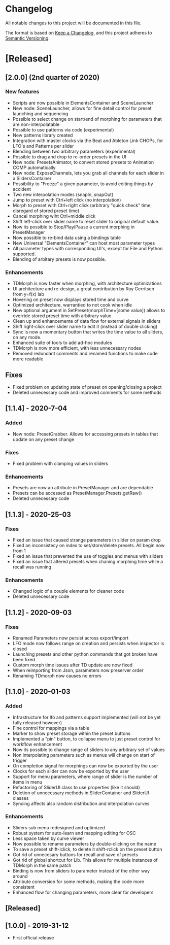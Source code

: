 # Changelog
All notable changes to this project will be documented in this file.

The format is based on [Keep a Changelog](https://keepachangelog.com/en/1.0.0/),
and this project adheres to [Semantic Versioning](https://semver.org/spec/v2.0.0.html).

# [Released]

## [2.0.0] (2nd quarter of 2020)

### New features
- Scripts are now possible in ElementsContainer and SceneLauncher
- New node: SceneLauncher, allows for fine detail control for preset launching and sequencing
- Possible to select change on start/end of morphing for parameters that are non-interpolatable
- Possible to use patterns via code (experimental)
- New patterns library created
- Integration with master clocks via the Beat and Ableton Link CHOPs, for LFO's and Patterns per slider
- Blending between two arbitrary parameters (experimental)
- Possible to drag and drop to re-order presets in the UI
- New node: PresetsAnimator, to convert stored presets to Animation COMP automatically
- New node: ExposeChannels, lets you grab all channels for each slider in a SlidersContainer
- Possibility to "Freeze" a given parameter, to avoid editing things by accident
- Two new interpolation modes (snapIn, snapOut)
- Jump to preset with Ctrl+left click (no interpolation)
- Morph to preset with Ctrl+right click (arbitrary "quick check" time, disregard of stored preset time)
- Cancel morphing wiht Ctrl+middle click
- Shift left-click over slider name to reset slider to original default value. 
- Now its possible to Stop/Play/Pause a current morphing in PresetManager
- Now possible to re-bind data using a bindings table
- New Universal "ElementsContainer" can host most parameter types
- All parameter types with corresponding UI's, except for File and Python supported.
- Blending of arbitary presets is now possible.

### Enhancements
- TDMorph is now faster when morphing, with architecture optimizations
- UI architecture and re-design, a great contribution by Roy Gerritsen from y=f(x) lab
- Hovering on preset now displays stored time and curve
- Optimized architecture, warrantied to not cook when idle
- New optional argument in SetPreset(morphTime=[some value]) allows to override stored preset time with arbitrary value
- Clean up and enhancemente of data flow for external signals in sliders
- Shift right-click over slider name to edit it (instead of double clicking)
- Sync is now a momentary button that writes the time value to all sliders, on any mode.
- Enhanced suite of tools to add ad-hoc modules
- TDMorph is now more efficient, with less unnecessary nodes
- Removed redundant comments and renamed functions to make code more readable

## Fixes
- Fixed problem on updating state of preset on opening/closing a project
- Deleted unnecessary code and improved comments for some methods

## [1.1.4] - 2020-7-04

### Added
- New node: PresetGrabber. Allows for accessing presets in tables that update on any preset change
  
### Fixes
- Fixed problem with clamping values in sliders

### Enhancements
- Presets are now an attribute in PresetManager and are dependable
- Presets can be accessed as PresetManager.Presets.getRaw()
- Deleted unnecessary code

## [1.1.3] - 2020-25-03
### Fixes
- Fixed an issue that caused strange parameters in slider on param drop
- Fixed an inconsistecy on index to set/store/delete presets. All begin now from 1
- Fixed an issue that prevented the use of toggles and menus with sliders
- Fixed an issue that altered presets when chaning morphing time while a recall was running

### Enhancements
- Changed logic of a couple elements for cleaner code
- Deleted unnecessary code

## [1.1.2] - 2020-09-03
### Fixes

- Renamed Parameters now persist across export/import 
- LFO mode now follows range on creation and persists when inspector is closed
- Launching presets and other python commands that got broken have been fixed
- Custom morph time issues after TD update are now fixed
- When reimporting from Json, parameters now preserver order
- Renaming TDmorph now causes no errors

## [1.1.0] - 2020-01-03
### Added

- Infrastructure for lfo and patterns support implemented (will not be yet fully released however)
- Fine control for mappings via a table
- Marker to show preset storage within the preset buttons
- Implemented a "pin" button, to collapse menu to just preset control for workflow enhancement
- Now its possible to change range of sliders to any arbitrary set of values
- Non interpolating parameters such as menus will change on start of trigger
- On completion signal for morphings can now be exported by the user
- Clocks for each slider can now be exported by the user
- Support for menu parameters, where range of slider is the number of items in menu
- Refactoring of SliderUI class to use properties (like it should)
- Deletion of unnecessary methods in SliderContainer and SliderUI classes
- Syncing affects also random distribution and interpolation curves

### Enhancements

- Sliders sub menu redesigned and optimized
- Robust system for auto-learn and mapping editing for OSC
- Less space taken by curve viewer
- Now possible to rename parameters by double-clicking on the name
- To save a preset shift-lclick, to delete it shift-rclick on the preset button
- Got rid of unnecesary  buttons for recall and save of presets
- Got rid of global shortcut for Lib. This allows for multiple instances of TDMorph in the same patch
- Binding is now from sliders to parameter instead of the other way around
- Attribute conversion for some methods, making the code more consistent
- Enhanced flow for changing parameters, more clear for developers

## [Released]

## [1.0.0] - 2019-31-12
- First official release
